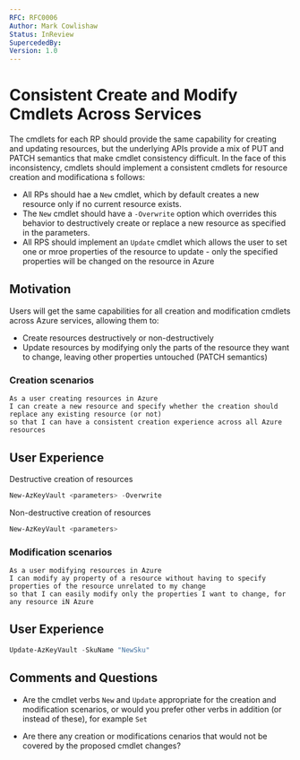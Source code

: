 ```yaml
---
RFC: RFC0006
Author: Mark Cowlishaw
Status: InReview
SupercededBy:
Version: 1.0
---
```


# Consistent Create and Modify Cmdlets Across Services

The cmdlets for each RP should provide the same capability for creating and updating resources, but the underlying APIs provide a mix of PUT and PATCH semantics that make cmdlet consistency difficult.  In the face of this inconsistency, cmdlets should implement a consistent cmdlets for resource creation and modificationa s follows:

- All RPs should hae a `New` cmdlet, which by default creates a new resource only if no current resource exists.
- The `New` cmdlet should have a `-Overwrite` option which overrides this behavior to destructively create or replace a new resource as specified in the parameters.
- All RPS should implement an `Update` cmdlet which allows the user to set one or mroe properties of the resource to update - only the specified properties will be changed on the resource in Azure

## Motivation

Users will get the same capabilities for all creation and modification cmdlets across Azure services, allowing them to:

- Create resources destructively or non-destructively
- Update resources by modifying only the parts of the resource they want to change, leaving other properties untouched (PATCH semantics)

### Creation scenarios
```code
As a user creating resources in Azure
I can create a new resource and specify whether the creation should replace any existing resource (or not)
so that I can have a consistent creation experience across all Azure resources
```

## User Experience

Destructive creation of resources

```PowerShell
New-AzKeyVault <parameters> -Overwrite
```

Non-destructive creation of resources

```PowerShell
New-AzKeyVault <parameters> 
```

### Modification scenarios
```code
As a user modifying resources in Azure
I can modify ay property of a resource without having to specify properties of the resource unrelated to my change
so that I can easily modify only the properties I want to change, for any resource iN Azure
```

## User Experience


```PowerShell
Update-AzKeyVault -SkuName "NewSku"
```


## Comments and Questions

- Are the cmdlet verbs `New` and `Update` appropriate for the creation and modification scenarios, or would you prefer other verbs in addition (or instead of these), for example `Set`

- Are there any creation or modifications cenarios that would not be covered by the proposed cmdlet changes?